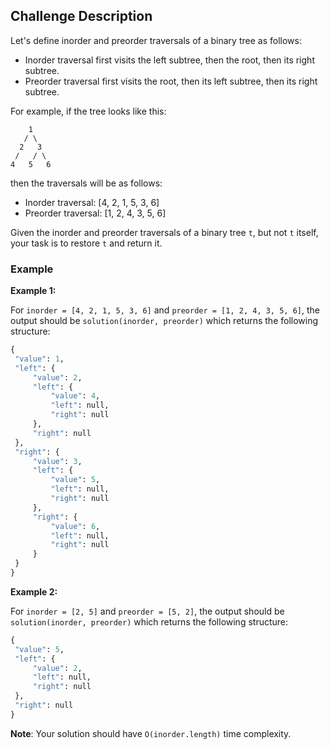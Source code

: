 ## Challenge Description

Let's define inorder and preorder traversals of a binary tree as follows:

- Inorder traversal first visits the left subtree, then the root, then its right subtree.
- Preorder traversal first visits the root, then its left subtree, then its right subtree.

For example, if the tree looks like this:

```
    1
   / \
  2   3
 /   / \
4   5   6
```

then the traversals will be as follows:

- Inorder traversal: [4, 2, 1, 5, 3, 6]
- Preorder traversal: [1, 2, 4, 3, 5, 6]

Given the inorder and preorder traversals of a binary tree `t`, but not `t` itself, your task is to restore `t` and return it.

### Example

**Example 1:**

For `inorder = [4, 2, 1, 5, 3, 6]` and `preorder = [1, 2, 4, 3, 5, 6]`, the output should be
`solution(inorder, preorder)` which returns the following structure:

```python
{
 "value": 1,
 "left": {
     "value": 2,
     "left": {
         "value": 4,
         "left": null,
         "right": null
     },
     "right": null
 },
 "right": {
     "value": 3,
     "left": {
         "value": 5,
         "left": null,
         "right": null
     },
     "right": {
         "value": 6,
         "left": null,
         "right": null
     }
 }
}
```

**Example 2:**

For `inorder = [2, 5]` and `preorder = [5, 2]`, the output should be `solution(inorder, preorder)` which returns the following structure:

```python
{
 "value": 5,
 "left": {
     "value": 2,
     "left": null,
     "right": null
 },
 "right": null
}
```

**Note**: Your solution should have `O(inorder.length)` time complexity.